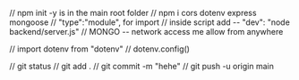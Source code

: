 // npm init -y is in the main root folder
// npm i cors dotenv express mongoose
// "type":"module", for import
// inside script add -- "dev": "node backend/server.js"
// MONGO -- network access me allow from anywhere

// import dotenv from "dotenv"
// dotenv.config()

// git status
// git add .
// git commit -m "hehe"
// git push -u origin main
